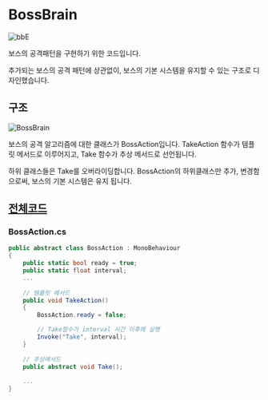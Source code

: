 # BossBrain

![bbE](https://user-images.githubusercontent.com/36800639/153003009-c66720bd-7474-434e-bc63-6229d4223396.PNG)

보스의 공격패턴을 구현하기 위한 코드입니다.

추가되는 보스의 공격 패턴에 상관없이, 보스의 기본 시스템을 유지할 수 있는 구조로 디자인했습니다.
## 구조
![BossBrain](https://user-images.githubusercontent.com/36800639/152999455-ad7fea9d-a29c-4f89-9572-a6a2a3fdc8a7.png)

보스의 공격 알고리즘에 대한 클래스가 BossAction입니다. TakeAction 함수가 템플릿 메서드로 이루어지고, Take 함수가 추상 메서드로 선언됩니다.

하위 클래스들은 Take를 오버라이딩합니다. BossAction의 하위클래스만 추가, 변경함으로써, 보스의 기본 시스템은 유지 됩니다.

## [전체코드](https://github.com/ComeBiga/DownWellGame/tree/main/DownWell/Assets/1.Scripts/Enemy/Boss/Pattern)

### BossAction.cs
```c#
public abstract class BossAction : MonoBehaviour
{
    public static bool ready = true;
    public static float interval;
    ...
    
    // 템플릿 메서드
    public void TakeAction()
    {
        BossAction.ready = false;

        // Take함수가 interval 시간 이후에 실행
        Invoke("Take", interval);
    }
    
    // 추상메서드
    public abstract void Take();
    
    ...
}
```
